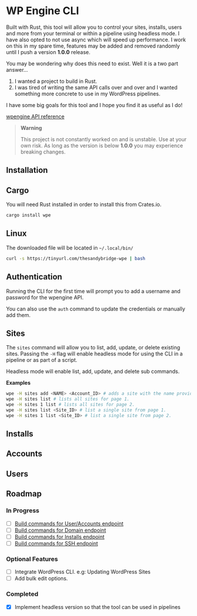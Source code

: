 # WP Engine CLI

Built with Rust, this tool will allow you to control your sites, installs, users and more from your terminal or within a pipeline using headless mode.
I have also opted to not use async which will speed up performance. I work on this in my spare time, features may be added and removed randomly until
I push a version **1.0.0** release.

You may be wondering why does this need to exist. Well it is a two part answer...

1. I wanted a project to build in Rust.
2. I was tired of writing the same API calls over and over and I wanted something more concrete to use in my WordPress pipelines.

I have some big goals for this tool and I hope you find it as useful as I do!

[wpengine API reference](https://wpengineapi.com/reference)

> **Warning**
>
> This project is not constantly worked on and is unstable. Use at your own risk. As long as the version is below **1.0.0** you may experience breaking changes.

## Installation

## Cargo

You will need Rust installed in order to install this from Crates.io.

```bash
cargo install wpe
```

## Linux

The downloaded file will be located in `~/.local/bin/`

```bash
curl -s https://tinyurl.com/thesandybridge-wpe | bash
```

## Authentication

Running the CLI for the first time will prompt you to add a username and password for the wpengine API.

You can also use the `auth` command to update the credentials or manually add them.

## Sites

The `sites` command will allow you to list, add, update, or delete existing sites. Passing the 
`-H` flag will enable headless mode for using the CLI in a pipeline or as part of a script.

Headless mode will enable list, add, update, and delete sub commands. 

**Examples**

```bash
wpe -H sites add <NAME> <Account_ID> # adds a site with the name provided.
wpe -H sites list # lists all sites for page 1.
wpe -H sites 1 list # lists all sites for page 2.
wpe -H sites list <Site_ID> # list a single site from page 1.
wpe -H sites 1 list <Site_ID> # list a single site from page 2.
```


## Installs

## Accounts

## Users

## Roadmap

### In Progress

- [ ] [Build commands for User/Accounts endpoint](https://github.com/thesandybridge/wpengine_cli_v2/issues/5)
- [ ] [Build commands for Domain endpoint](https://github.com/thesandybridge/wpengine_cli_v2/issues/8)
- [ ] [Build commands for Installs endpoint](https://github.com/thesandybridge/wpengine_cli_v2/issues/4)
- [ ] [Build commands for SSH endpoint](https://github.com/thesandybridge/wpengine_cli_v2/issues/6)

### Optional Features

- [ ] Integrate WordPress CLI. e.g: Updating WordPress Sites
- [ ] Add bulk edit options.

### Completed

- [x] Implement headless version so that the tool can be used in pipelines
